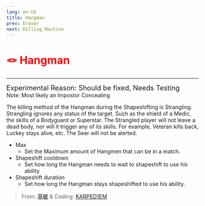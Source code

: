 ```yaml
---
lang: en-US
title: Hangman
prev: Eraser
next: Killing Machine
---
```


# <font color=red>🪢 Hangman</font> <Badge text="Impostor" type="tip" vertical="middle"/>
---
<font size=4em>Experimental Reason: Should be fixed, Needs Testing</font><br>
Note: Most likely an Impostor Concealing

The killing method of the Hangman during the Shapeshifting is Strangling. Strangling ignores any status of the target. Such as the shield of a Medic, the skills of a Bodyguard or Superstar. The Strangled player will not leave a dead body, nor will it trigger any of its skills. For example, Veteran kills back, Luckey stays alive, etc. The Seer will not be alerted.
* Max
  * Set the Maximum amount of Hangmen that can be in a match.
* Shapeshift cooldown
  * Set how long the Hangman needs to wait to shapeshift to use his ability
* Shapeshift duration
  * Set how long the Hangman stays shapeshifted to use his ability.

> From: [草暖](https://b23.tv/kTnVK2c) & Coding: [KARPED1EM](https://github.com/KARPED1EM)